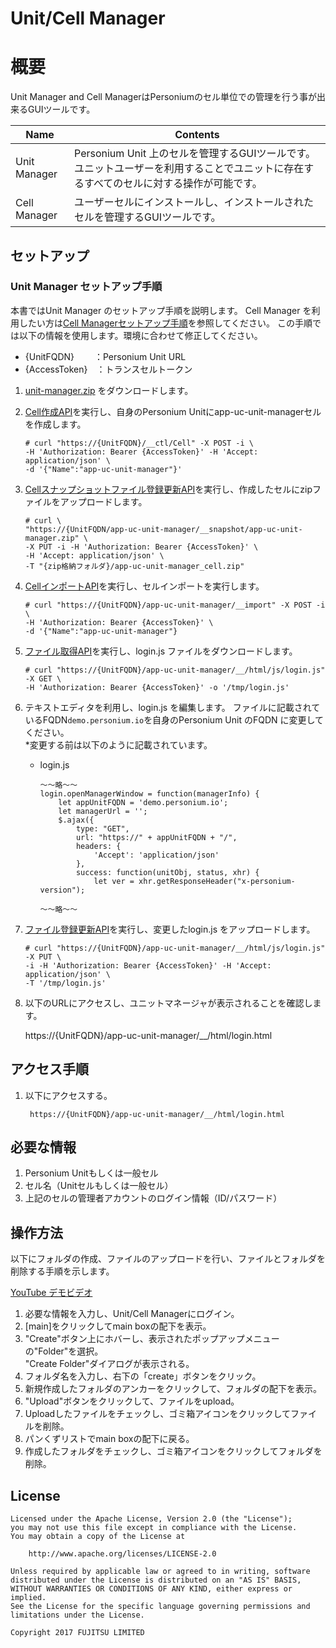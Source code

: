 # Unit/Cell Manager  

# 概要
Unit Manager and Cell ManagerはPersoniumのセル単位での管理を行う事が出来るGUIツールです。  

| Name | Contents |
|---|---|
| Unit Manager  | Personium Unit 上のセルを管理するGUIツールです。  ユニットユーザーを利用することでユニットに存在するすべてのセルに対する操作が可能です。|
| Cell Manager  | ユーザーセルにインストールし、インストールされたセルを管理するGUIツールです。|

## セットアップ  

### Unit Manager セットアップ手順

本書ではUnit Manager のセットアップ手順を説明します。
Cell Manager を利用したい方は[Cell Managerセットアップ手順](.setup_cell-manager_ja.md)を参照してください。
この手順では以下の情報を使用します。環境に合わせて修正してください。

* {UnitFQDN}　　 ：Personium Unit URL
* {AccessToken}　：トランスセルトークン

1. [unit-manager.zip](https://github.com/personium/app-uc-unit-manager/raw/master/unit-manager.zip) をダウンロードします。
1. [Cell作成API](https://personium.io/docs/ja/apiref/current/100_Create_Cell.html)を実行し、自身のPersonium Unitにapp-uc-unit-managerセルを作成します。

    ```console
    # curl "https://{UnitFQDN}/__ctl/Cell" -X POST -i \
    -H 'Authorization: Bearer {AccessToken}' -H 'Accept: application/json' \
    -d '{"Name":"app-uc-unit-manager"}'
    ```

1. [Cellスナップショットファイル登録更新API](https://personium.io/docs/ja/apiref/current/503_Register_and_Update_Snapshot_Cell.html)を実行し、作成したセルにzipファイルをアップロードします。

    ```console
    # curl \
    "https://{UnitFQDN/app-uc-unit-manager/__snapshot/app-uc-unit-manager.zip" \
    -X PUT -i -H 'Authorization: Bearer {AccessToken}' \
    -H 'Accept: application/json' \
    -T "{zip格納フォルダ}/app-uc-unit-manager_cell.zip"
    ```

1. [CellインポートAPI](https://personium.io/docs/ja/apiref/current/507_Import_Cell.html)を実行し、セルインポートを実行します。

    ```console
    # curl "https://{UnitFQDN}/app-uc-unit-manager/__import" -X POST -i \
    -H 'Authorization: Bearer {AccessToken}' \
    -d '{"Name":"app-uc-unit-manager"}
    ```

1. [ファイル取得API](https://personium.io/docs/ja/apiref/current/311_Get_WebDav.html)を実行し、login.js ファイルをダウンロードします。

    ```console
    # curl "https://{UnitFQDN}/app-uc-unit-manager/__/html/js/login.js" -X GET \
    -H 'Authorization: Bearer {AccessToken}' -o '/tmp/login.js'
    ```

1. テキストエディタを利用し、login.js を編集します。
    ファイルに記載されているFQDN`demo.personium.io`を自身のPersonium Unit のFQDN に変更してください。  
    \*変更する前は以下のように記載されています。

    * login.js

        ```
        ～～略～～
        login.openManagerWindow = function(managerInfo) {
            let appUnitFQDN = 'demo.personium.io';
            let managerUrl = '';
            $.ajax({
                type: "GET",
                url: "https://" + appUnitFQDN + "/",
                headers: {
                    'Accept': 'application/json'
                },
                success: function(unitObj, status, xhr) {
                    let ver = xhr.getResponseHeader("x-personium-version");

        ～～略～～
        ```

1. [ファイル登録更新API](https://personium.io/docs/ja/apiref/current/312_Register_and_Update_WebDAV.html)を実行し、変更したlogin.js をアップロードします。

    ```console
    # curl "https://{UnitFQDN}/app-uc-unit-manager/__/html/js/login.js" -X PUT \
    -i -H 'Authorization: Bearer {AccessToken}' -H 'Accept: application/json' \
    -T '/tmp/login.js'
    ```

1. 以下のURLにアクセスし、ユニットマネージャが表示されることを確認します。

    https://{UnitFQDN}/app-uc-unit-manager/__/html/login.html

## アクセス手順  

1. 以下にアクセスする。  

        https://{UnitFQDN}/app-uc-unit-manager/__/html/login.html

## 必要な情報  

1. Personium Unitもしくは一般セル  
1. セル名（Unitセルもしくは一般セル）  
1. 上記のセルの管理者アカウントのログイン情報（ID/パスワード） 

## 操作方法  
  
以下にフォルダの作成、ファイルのアップロードを行い、ファイルとフォルダを削除する手順を示します。  

[YouTube デモビデオ](https://youtu.be/d1_pET0M-YA)  

1. 必要な情報を入力し、Unit/Cell Managerにログイン。  
1. [main]をクリックしてmain boxの配下を表示。   
1. "Create"ボタン上にホバーし、表示されたポップアップメニューの"Folder"を選択。  
"Create Folder"ダイアログが表示される。  
1. フォルダ名を入力し、右下の「create」ボタンをクリック。  
1. 新規作成したフォルダのアンカーをクリックして、フォルダの配下を表示。  
1. "Upload"ボタンをクリックして、ファイルをupload。  
1. Uploadしたファイルをチェックし、ゴミ箱アイコンをクリックしてファイルを削除。  
1. パンくずリストでmain boxの配下に戻る。  
1. 作成したフォルダをチェックし、ゴミ箱アイコンをクリックしてフォルダを削除。  

## License

    Licensed under the Apache License, Version 2.0 (the "License");
    you may not use this file except in compliance with the License.
    You may obtain a copy of the License at

        http://www.apache.org/licenses/LICENSE-2.0

    Unless required by applicable law or agreed to in writing, software
    distributed under the License is distributed on an "AS IS" BASIS,
    WITHOUT WARRANTIES OR CONDITIONS OF ANY KIND, either express or implied.
    See the License for the specific language governing permissions and
    limitations under the License.

    Copyright 2017 FUJITSU LIMITED
